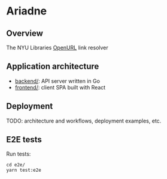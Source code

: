 # Ariadne

## Overview

The NYU Libraries [OpenURL](https://en.wikipedia.org/wiki/OpenURL) link resolver

## Application architecture

* [backend/](backend/README.md): API server written in Go
* [frontend/](backend/README.md): client SPA built with React

## Deployment

TODO: architecture and workflows, deployment examples, etc.

## E2E tests

Run tests:

```
cd e2e/
yarn test:e2e
```
